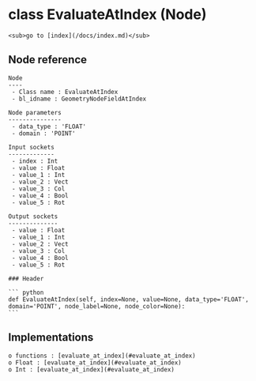 # class EvaluateAtIndex (Node)

    <sub>go to [index](/docs/index.md)</sub>
    
## Node reference

    Node
    ----
     - Class name : EvaluateAtIndex
     - bl_idname : GeometryNodeFieldAtIndex
    
    Node parameters
    ---------------
     - data_type : 'FLOAT'
     - domain : 'POINT'
    
    Input sockets
    -------------
     - index : Int
     - value : Float
     - value_1 : Int
     - value_2 : Vect
     - value_3 : Col
     - value_4 : Bool
     - value_5 : Rot
    
    Output sockets
    --------------
     - value : Float
     - value_1 : Int
     - value_2 : Vect
     - value_3 : Col
     - value_4 : Bool
     - value_5 : Rot
    
    ### Header

    ``` python
    def EvaluateAtIndex(self, index=None, value=None, data_type='FLOAT', domain='POINT', node_label=None, node_color=None):
    ```
    
## Implementations

    o functions : [evaluate_at_index](#evaluate_at_index)
    o Float : [evaluate_at_index](#evaluate_at_index) 
    o Int : [evaluate_at_index](#evaluate_at_index) 
    
    